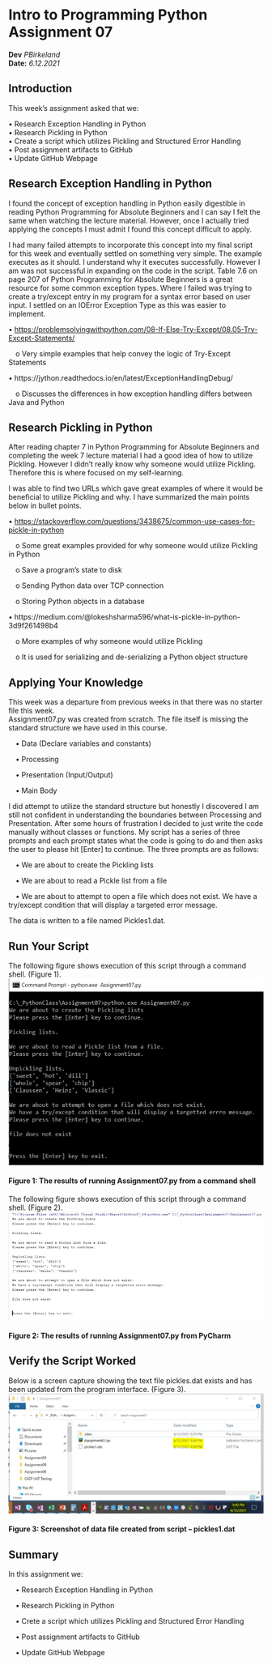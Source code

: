 # Intro to Programming Python Assignment 07
**Dev** *PBirkeland*  
**Date:** *6.12.2021*

## Introduction
This week’s assignment asked that we:  

•	Research Exception Handling in Python  
•	Research Pickling in Python  
•	Create a script which utilizes Pickling and Structured Error Handling  
•	Post assignment artifacts to GitHub  
•	Update GitHub Webpage 


## Research Exception Handling in Python
I found the concept of exception handling in Python easily digestible in reading Python Programming for Absolute Beginners and I can say I felt the same when watching the lecture material. However, once I actually tried applying the concepts I must admit I found this concept difficult to apply.

I had many failed attempts to incorporate this concept into my final script for this week and eventually settled on something very simple. The example executes as it should. I understand why it executes successfully. However I am was not successful in expanding on the code in the script.
Table 7.6 on page 207 of Python Programming for Absolute Beginners is a great resource for some common exception types. Where I failed was trying to create a try/except entry in my program for a syntax error based on user input. I settled on an IOError Exception Type as this was easier to implement.

•	https://problemsolvingwithpython.com/08-If-Else-Try-Except/08.05-Try-Except-Statements/
<p>&emsp;o	Very simple examples that help convey the logic of Try-Except Statements</p>  
•	https://jython.readthedocs.io/en/latest/ExceptionHandlingDebug/
<p>&emsp;o	Discusses the differences in how exception handling differs between Java and Python</p>

## Research Pickling in Python
After reading chapter 7 in Python Programming for Absolute Beginners and completing the week 7 lecture material I had a good idea of how to utilize Pickling. However I didn’t really know why someone would utilize Pickling. Therefore this is where focused on my self-learning.

I was able to find two URLs which gave great examples of where it would be beneficial to utilize Pickling and why. I have summarized the main points below in bullet points.

•	https://stackoverflow.com/questions/3438675/common-use-cases-for-pickle-in-python
<p>&emsp;o	Some great examples provided for why someone would utilize Pickling in Python</p>
<p>&emsp;o	Save a program’s state to disk</p>
<p>&emsp;o	Sending Python data over TCP connection</p>
<p>&emsp;o	Storing Python objects in a database</p>
•	https://medium.com/@lokeshsharma596/what-is-pickle-in-python-3d9f261498b4  
<p>&emsp;o	More examples of why someone would utilize Pickling</p>
<p>&emsp;o	It is used for serializing and de-serializing a Python object structure</p>

## Applying Your Knowledge
This week was a departure from previous weeks in that there was no starter file this week.  
Assignment07.py was created from scratch. The file itself is missing the standard structure we have used in this course.  
<p>&emsp;•	Data (Declare variables and constants)</p>  
<p>&emsp;•	Processing</p>  
<p>&emsp;•	Presentation (Input/Output)</p>  
<p>&emsp;•	Main Body</p>  
I did attempt to utilize the standard structure but honestly I discovered I am still not confident in understanding the boundaries between Processing and Presentation. After some hours of frustration I decided to just write the code manually without classes or functions.  
My script has a series of three prompts and each prompt states what the code is going to do and then asks the user to please hit [Enter] to continue. The three prompts are as follows:  

<p>&emsp;•	We are about to create the Pickling lists</p>  
<p>&emsp;•	We are about to read a Pickle list from a file</p>  
<p>&emsp;•	We are about to attempt to open a file which does not exist. We have a try/except condition that will display a targeted error message.</p>  
The data is written to a file named Pickles1.dat.


## Run Your Script

The following figure shows execution of this script through a command shell. (Figure 1).
![Results of Figure 1](https://github.com/x10339966/IntrotoProg-Python-Mod07/blob/main/docs/IntroToPython07-01.jpg)
#### Figure 1: The results of running Assignment07.py from a command shell  

The following figure shows execution of this script through a command shell. (Figure 2).
![Results of Figure 2](https://github.com/x10339966/IntrotoProg-Python-Mod07/blob/main/docs/IntroToPython07-02.jpg) 
####  Figure 2: The results of running Assignment07.py from PyCharm

## Verify the Script Worked

Below is a screen capture showing the text file pickles.dat exists and has been updated from the program interface. (Figure 3).
![Results of Figure 3](https://github.com/x10339966/IntrotoProg-Python-Mod07/blob/main/docs/IntroToPython07-03.jpg) 
#### Figure 3: Screenshot of data file created from script  – pickles1.dat

## Summary
In this assignment we:
<p>&emsp;•	Research Exception Handling in Python</p>
<p>&emsp;•	Research Pickling in Python</p>
<p>&emsp;•	Crete a script which utilizes Pickling and Structured Error Handling</p>
<p>&emsp;•	Post assignment artifacts to GitHub</p>
<p>&emsp;•	Update GitHub Webpage</p>

